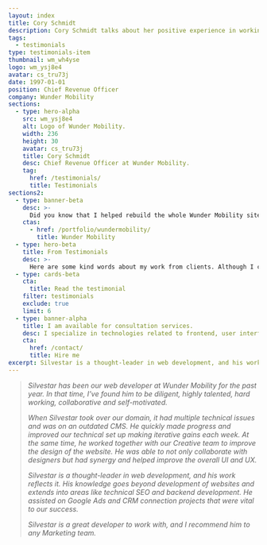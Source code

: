 ```yaml
---
layout: index
title: Cory Schmidt
description: Cory Schmidt talks about her positive experience in working with Silvestar Bistrović.
tags:
  - testimonials
type: testimonials-item
thumbnail: wm_wh4yse
logo: wm_ysj8e4
avatar: cs_tru73j
date: 1997-01-01
position: Chief Revenue Officer
company: Wunder Mobility
sections:
  - type: hero-alpha
    src: wm_ysj8e4
    alt: Logo of Wunder Mobility.
    width: 236
    height: 30
    avatar: cs_tru73j
    title: Cory Schmidt
    desc: Chief Revenue Officer at Wunder Mobility.
    tag:
      href: /testimonials/
      title: Testimonials
sections2:
  - type: banner-beta
    desc: >-
      Did you know that I helped rebuild the whole Wunder Mobility site?
    ctas:
      - href: /portfolio/wundermobility/
        title: Wunder Mobility
  - type: hero-beta
    title: From Testimonials
    desc: >-
      Here are some kind words about my work from clients. Although I collaborated with clients from more than 10 countries, most of them come from **The United States**.
  - type: cards-beta
    cta:
      title: Read the testimonial
    filter: testimonials
    exclude: true
    limit: 6
  - type: banner-alpha
    title: I am available for consultation services.
    desc: I specialize in technologies related to frontend, user interface, and website development.
    cta:
      href: /contact/
      title: Hire me
excerpt: Silvestar is a thought-leader in web development, and his work reflects it...
---
```


> _Silvestar has been our web developer at Wunder Mobility for the past year. In that time, I’ve found him to be diligent, highly talented, hard working, collaborative and self-motivated._
>
> _When Silvestar took over our domain, it had multiple technical issues and was on an outdated CMS. He quickly made progress and improved our technical set up making iterative gains each week. At the same time, he worked together with our Creative team to improve the design of the website. He was able to not only collaborate with designers but had synergy and helped improve the overall UI and UX._
>
> _Silvestar is a thought-leader in web development, and his work reflects it. His knowledge goes beyond development of websites and extends into areas like technical SEO and backend development. He assisted on Google Ads and CRM connection projects that were vital to our success._
>
> _Silvestar is a great developer to work with, and I recommend him to any Marketing team._

